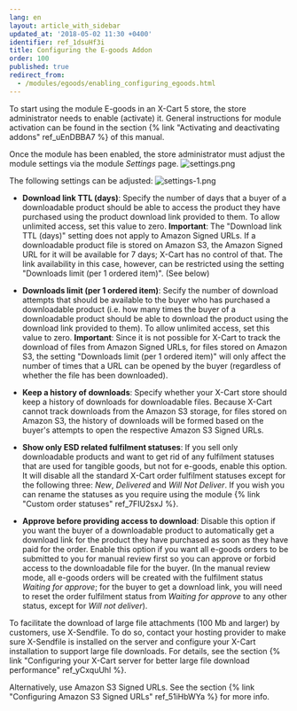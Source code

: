 ```yaml
---
lang: en
layout: article_with_sidebar
updated_at: '2018-05-02 11:30 +0400'
identifier: ref_1dsuHf3i
title: Configuring the E-goods Addon
order: 100
published: true
redirect_from:
  - /modules/egoods/enabling_configuring_egoods.html
---
```


To start using the module E-goods in an X-Cart 5 store, the store administrator needs to enable (activate) it. General instructions for module activation can be found in the section {% link "Activating and deactivating addons" ref_uEnDBBA7 %} of this manual.

Once the module has been enabled, the store administrator must adjust the module settings via the module _Settings_ page.
![settings.png]({{site.baseurl}}/attachments/ref_1dsuHf3i/settings.png)

The following settings can be adjusted:
![settings-1.png]({{site.baseurl}}/attachments/ref_1dsuHf3i/settings-1.png)

* **Download link TTL (days)**: Specify the number of days that a buyer of a downloadable product should be able to access the product they have purchased using the product download link provided to them. To allow unlimited access, set this value to zero. **Important**: The "Download link TTL (days)" setting does not apply to Amazon Signed URLs. If a downloadable product file is stored on Amazon S3, the Amazon Signed URL for it will be available for 7 days; X-Cart has no control of that. The link availability in this case, however, can be restricted using the setting "Downloads limit (per 1 ordered item)". (See below)

* **Downloads limit (per 1 ordered item)**: Secify the number of download attempts that should be available to the buyer who has purchased a downloadable product (i.e. how many times the buyer of a downloadable product should be able to download the product using the download link provided to them). To allow unlimited access, set this value to zero. **Important**: Since it is not possible for X-Cart to track the download of files from Amazon Signed URLs, for files stored on Amazon S3, the setting "Downloads limit (per 1 ordered item)" will only affect the number of times that a URL can be opened by the buyer (regardless of whether the file has been downloaded).

* **Keep a history of downloads**: Specify whether your X-Cart store should keep a history of downloads for downloadable files. Because X-Cart cannot track downloads from the Amazon S3 storage, for files stored on Amazon S3, the history of downloads will be formed based on the buyer's attempts to open the respective Amazon S3 Signed URLs. 

* **Show only ESD related fulfilment statuses**: If you sell only downloadable products and want to get rid of any fulfilment statuses that are used for tangible goods, but not for e-goods, enable this option. It will disable all the standard X-Cart order fulfilment statuses except for the following three: _New_, _Delivered_ and _Will Not Deliver_. If you wish you can rename the statuses as you require using the module {% link "Custom order statuses" ref_7FIU2sxJ %}.

* **Approve before providing access to download**: Disable this option if you want the buyer of a downloadable product to automatically get a download link for the product they have purchased as soon as they have paid for the order. Enable this option if you want all e-goods orders to be submitted to you for manual review first so you can approve or forbid access to the downloadable file for the buyer. (In the manual review mode, all e-goods orders will be created with the fulfilment status _Waiting for approve_; for the buyer to get a download link, you will need to reset the order fulfilment status from _Waiting for approve_ to any other status, except for _Will not deliver_). 

To facilitate the download of large file attachments (100 Mb and larger) by customers, use X-Sendfile. To do so, contact your hosting provider to make sure X-Sendfile is installed on the server and configure your X-Cart installation to support large file downloads. For details, see the section {% link "Configuring your X-Cart server for better large file download performance" ref_yCxquUhl %}. 

Alternatively, use Amazon S3 Signed URLs. See the section {% link "Configuring Amazon S3 Signed URLs" ref_51iHbWYa %} for more info.
